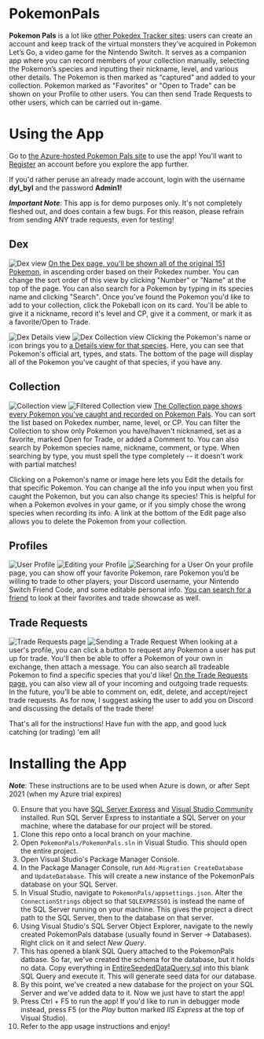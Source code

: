 # PokemonPals

**Pokemon Pals** is a lot like [other Pokedex Tracker sites](https://pokedextracker.com/): users can create an account and keep track of the virtual monsters they’ve acquired in Pokemon Let’s Go, a video game for the Nintendo Switch. It serves as a companion app where you can record members of your collection manually, selecting the Pokemon’s species and inputting their nickname, level, and various other details. The Pokemon is then marked as “captured” and added to your collection. Pokemon marked as "Favorites" or "Open to Trade" can be shown on your Profile to other users. You can then send Trade Requests to other users, which can be carried out in-game.

# Using the App

Go to [the Azure-hosted Pokemon Pals site](https://pokemonpals.azurewebsites.net/) to use the app! You'll want to [Register](https://pokemonpals.azurewebsites.net/Identity/Account/Register) an account before you explore the app further. 

If you'd rather peruse an already made account, login with the username **dyl_byl** and the password **Admin1!**

***Important Note***: This app is for demo purposes only. It's not completely fleshed out, and does contain a few bugs. For this reason, please refrain from sending ANY trade requests, even for testing!

## Dex
![Dex view](https://github.com/dylbyl/PokemonPals/blob/master/images/Dex.png?raw=true)
[On the Dex page, you'll be shown all of the original 151 Pokemon](https://pokemonpals.azurewebsites.net/Pokemon/Dex), in ascending order based on their Pokedex number. You can change the sort order of this view by clicking "Number" or "Name" at the top of the page. You can also search for a Pokemon by typing in its species name and clicking "Search". Once you've found the Pokemon you'd like to add to your collection, click the Pokeball icon on its card. You'll be able to give it a nickname, record it's level and CP, give it a comment, or mark it as a favorite/Open to Trade.

![Dex Details view](https://github.com/dylbyl/PokemonPals/blob/master/images/Details1.png?raw=true)
![Dex Collection view](https://github.com/dylbyl/PokemonPals/blob/master/images/Details2.png?raw=true)
Clicking the Pokemon's name or icon brings you to [a Details view for that species](https://pokemonpals.azurewebsites.net/Pokemon/Details/3). Here, you can see that Pokemon's official art, types, and stats. The bottom of the page will display all of the Pokemon you've caught of that species, if you have any.

## Collection
![Collection view](https://github.com/dylbyl/PokemonPals/blob/master/images/Collection.png?raw=true)
![Filtered Collection view](https://github.com/dylbyl/PokemonPals/blob/master/images/CollectionFiltered.png?raw=true)
[The Collection page shows every Pokemon you've caught and recorded on Pokemon Pals](https://pokemonpals.azurewebsites.net/CaughtPokemon/Collection). You can sort the list based on Pokedex number, name, level, or CP. You can filter the Collection to show only Pokemon you have/haven't nicknamed, set as a favorite, marked Open for Trade, or added a Comment to. You can also search by Pokemon species name, nickname, comment, or type. When searching by type, you must spell the type completely -- it doesn't work with partial matches!

Clicking on a Pokemon's name or image here lets you Edit the details for that specific Pokemon. You can change all the info you input when you first caught the Pokemon, but you can also change its species! This is helpful for when a Pokemon evolves in your game, or if you simply chose the wrong species when recording its info. A link at the bottom of the Edit page also allows you to delete the Pokemon from your collection.

## Profiles
![User Profile](https://github.com/dylbyl/PokemonPals/blob/master/images/Profile.png?raw=true)
![Editing your Profile](https://github.com/dylbyl/PokemonPals/blob/master/images/ProfileEdit.png?raw=true)
![Searching for a User](https://github.com/dylbyl/PokemonPals/blob/master/images/UserSearch.png?raw=true)
On your profile page, you can show off your favorite Pokemon, rare Pokemon you’d be willing to trade to other players, your Discord username, your Nintendo Switch Friend Code, and some editable personal info. [You can search for a friend](https://pokemonpals.azurewebsites.net/Users/UserSearch) to look at their favorites and trade showcase as well.

## Trade Requests
![Trade Requests page](https://github.com/dylbyl/PokemonPals/blob/master/images/Requests.png?raw=true)
![Sending a Trade Request](https://github.com/dylbyl/PokemonPals/blob/master/images/SendRequest.png?raw=true)
When looking at a user's profile, you can click a button to request any Pokemon a user has put up for trade. You'll then be able to offer a Pokemon of your own in exchange, then attach a message. You can also search all tradeable Pokemon to find a specific species that you'd like! [On the Trade Requests page](https://pokemonpals.azurewebsites.net/Trades), you can also view all of your incoming and outgoing trade requests. In the future, you'll be able to comment on, edit, delete, and accept/reject trade requests. As for now, I suggest asking the user to add you on Discord and discussing the details of the trade there!

That's all for the instructions! Have fun with the app, and good luck catching (or trading) 'em all!

# Installing the App

***Note***: These instructions are to be used when Azure is down, or after Sept 2021 (when my Azure trial expires)

0. Ensure that you have [SQL Server Express](https://www.microsoft.com/en-us/sql-server/sql-server-downloads) and [Visual Studio Community](https://visualstudio.microsoft.com/vs/community/) installed. Run SQL Server Express to instantiate a SQL Server on your machine, where the database for our project will be stored.
1. Clone this repo onto a local branch on your machine.
2. Open `PokemonPals/PokemonPals.sln` in Visual Studio. This should open the entire project.
3. Open Visual Studio's Package Manager Console.
4. In the Package Manager Console, run `Add-Migration CreateDatabase` and `UpdateDatabase`. This will create a new instance of the PokemonPals database on your SQL Server.
5. In Visual Studio, navigate to `PokemonPals/appsettings.json`. Alter the `ConnectionStrings` object so that `SQLEXPRESS01` is instead the name of the SQL Server running on your machine. This gives the project a direct path to the SQL Server, then to the database on that server.
6. Using Visual Studio's SQL Server Object Explorer, navigate to the newly created PokemonPals database (usually found in Server -> Databases). Right click on it and select *New Query*.
7. This has opened a blank SQL Query attached to the PokemonPals datbase. So far, we've created the schema for the database, but it holds no data. Copy everything in [EntireSeededDataQuery.sql](https://github.com/dylbyl/PokemonPals/blob/master/EntireSeededDataQuery.sql) into this blank SQL Query and execute it. This will generate seed data for our database.
8. By this point, we've created a new database for the project on your SQL Server and we've added data to it. Now we just have to start the app!
9. Press Ctrl + F5 to run the app! If you'd like to run in debugger mode instead, press F5 (or the *Play* button marked *IIS Express* at the top of Visual Studio).
10. Refer to the app usage instructions and enjoy!
